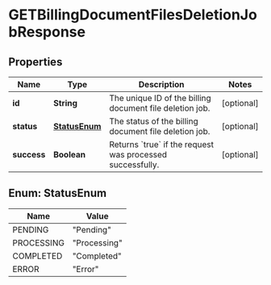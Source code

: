 

# GETBillingDocumentFilesDeletionJobResponse


## Properties

| Name | Type | Description | Notes |
|------------ | ------------- | ------------- | -------------|
|**id** | **String** | The unique ID of the billing document file deletion job.  |  [optional] |
|**status** | [**StatusEnum**](#StatusEnum) | The status of the billing document file deletion job.  |  [optional] |
|**success** | **Boolean** | Returns &#x60;true&#x60; if the request was processed successfully. |  [optional] |



## Enum: StatusEnum

| Name | Value |
|---- | -----|
| PENDING | &quot;Pending&quot; |
| PROCESSING | &quot;Processing&quot; |
| COMPLETED | &quot;Completed&quot; |
| ERROR | &quot;Error&quot; |



